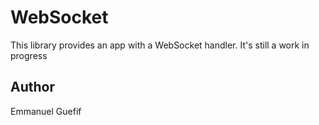 # WebSocket

This library provides an app with a WebSocket handler. It's still a work in progress

## Author
Emmanuel Guefif

